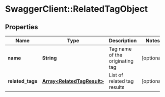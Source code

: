 # SwaggerClient::RelatedTagObject

## Properties
Name | Type | Description | Notes
------------ | ------------- | ------------- | -------------
**name** | **String** | Tag name of the originating tag | [optional] 
**related_tags** | [**Array&lt;RelatedTagResult&gt;**](RelatedTagResult.md) | List of related tag results | [optional] 


